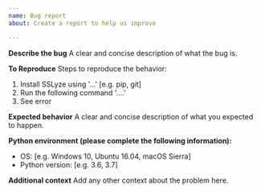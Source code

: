 ```yaml
---
name: Bug report
about: Create a report to help us improve

---
```


**Describe the bug**
A clear and concise description of what the bug is.

**To Reproduce**
Steps to reproduce the behavior:
1. Install SSLyze using '...' [e.g. pip, git]
2. Run the following command '....'
4. See error

**Expected behavior**
A clear and concise description of what you expected to happen.

**Python environment (please complete the following information):**
 - OS: [e.g. Windows 10, Ubuntu 16.04, macOS Sierra]
 - Python version: [e.g. 3.6, 3.7]

**Additional context**
Add any other context about the problem here.
